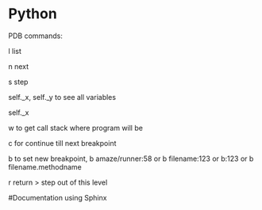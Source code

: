 # Python

PDB commands:

l list

n next

s step

self._x, self._y  to see all variables

self._x

w to get call stack where program will be

c for continue till next breakpoint

b to set new breakpoint, b amaze/runner:58    or     b filename:123    or         b:123    or    b  filename.methodname

r return > step out of this level



#Documentation using Sphinx
